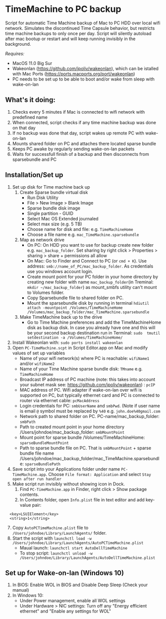 # TimeMachine to PC backup
Script for automatic Time Machine backup of Mac to PC HDD over local wifi network. Simulates the discontinued Time Capsule behavior, but restricts time machine backups to only once per day. Script will silently autoload after mac bootup or restart and will keep running invisibly in the background.

*Requires:*
* MacOS 11.0 Big Sur
* Wakeonlan (https://github.com/jpoliv/wakeonlan), which can be istalled with Mac Ports (https://ports.macports.org/port/wakeonlan)
* PC needs to be set up to be able to boot and/or wake from sleep with wake-on-lan

## What's it doing:
1. Checks every 5 minutes if Mac is connected to wifi network with predefined name
2. When connected, script checks if any time machine backup was done on that day
3. If no backup was done that day, script wakes up remote PC with wake-on-lan
4. Mounts shared folder on PC and attaches there located sparse bundle
5. Keeps PC awake by regularly sending wake-on-lan packets
5. Waits for successfull finish of a backup and then disconnects from sparsebundle and PC


## Installation/Set up
1. Set up disk for Time machine back up
    1. Create Sparse bundle virtual disk
        * Run Disk Utility
        * File > New Image > Blank Image
        * Sparse bundle disk image
        * Single partition - GUID
        * Select Mac OS Extended journaled
        * Select max size (e.g. 5 TB)
        * Choose name for disk and file: e.g. `TimeMachineHome`
        * Choose a file name e.g. `mac_TimeMachine.sparsebundle`  
    2. Map as network drive
        * On PC: On HDD you want to use for backup create new folder e.g. `mac_backup_folder`. Set sharing by right click > Properties > sharing > share + permissions all allow
        * On Mac: Go to Finder and Connect to PC (or `cmd + K`). Use address: `smb://name_of_PC/mac_backup_folder`. As credentials use you windows account login.
        * Create mount point for your PC folder in your home directory by creating new folder with name `mac_backup_folder`(in Treminal: `mkdir ~/mac_backup_folder`) as mount_smbfs utility can't mount to Volumes folder.
        * Copy Sparsebundle file to shared folder on PC.
        * Mount the sparsebundle disk by running in terminal `hdiutil attach -mountpoint /Volumes/TimeMachineHome /Volumes/mac_backup_folder/mac_TimeMachine.sparsebundle`
    3. Make TimeMachine back up to the drive
        * Go to Time Machine preferences and add the TimeMachineHome disk as backup disk. In case you already have one and this will be your second backup destination run in Terminal: `sudo  tmutil setdestination -a /Volumes/TimeMachineHome/`
2. Install Wakeonlan with: `sudo ports install wakeonlan`
3. Open `PC-TimeMachine.scpt` in Script Editor.app on Mac and modify values of set up variables
    * Name of your wifi network(s) where PC is reachable: `wifiName1` and/or `wifiName2`
    * Name of your Time Machine sparse bundle disk: `TMname` e.g. `TimeMachineHome`
    * Broadcast IP address of PC machine (note: this takes into account your subnet mask see: https://github.com/jpoliv/wakeonlan) : `pcIP`
    * MAC address of PC. Wifi adapter if wake-on-lan over wifi is supported on PC, but typically ethernet card and PC is connected to router via ethernet cable: `pcMacAddress`
    * Login credentials for PC: `smbUserName` and `smbPwd`. (Note if user name is email `@` symbol must be replaced by `%40` e.g. `john.doe%40gmail.com`
    * Network path to shared folder on PC. PC-name/mac_backup_folder: `smbPath`
    * Path to created mount point in your home directory /Users/johndoe/mac_backup_folder: `smbMountPoint`
    * Mount point for sparse bundle /Volumes/TimeMachineHome: `sparseBundleMountPoint`
    * Path to sparse bundle file on PC. That is `smbMountPoint` + sparse bundle file name /Users/johndoe/mac_backup_folder/mac_TimeMachine.sparsebundle: `sparseBundlePath`
4. Save script into your Applications folder under name `PC-TimeMachine.app`. Choose `File format: Application` and select `Stay open after run handler`
5. Make script run invisibly without showing icon in Dock. 
    1. Find `PC-TimeMachine.app` in Finder, right click > Show package contents.
    2. In Contents folder, open `Info.plist` file in text editor and add key-value pair:<br/>
  ```
    <key>LSUIElement</key>
    <string>1</string>
  ```
7. Copy `AutoPCTimeMachine.plist` file to `/Users/johndoe/Library/LaunchAgents/` folder.
6. Start the script with `launchctl load -w /Users/johndoe/Library/LaunchAgents/AutoPCTimeMachine.plist`
    * Maual launch: `launchctl start AutoDellTimeMachine`
    * To stop script: `launchctl unload -w /Users/johndoe/Library/LaunchAgents/AutoDellTimeMachine.plist`

## Set up for Wake-on-lan (Windows 10)
1. In BIOS: Enable WOL in BIOS and Disable Deep Sleep (Check your manual)
2. In Windows 10: 
    * Under Power management, enable all WOL settings
    * Under Hardware > NIC settings: Turn off any "Energy efficient ethernet" and "Enable any settings for WOL"
    
